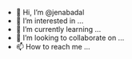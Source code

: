 - 👋 Hi, I’m @jenabadal
- 👀 I’m interested in ...
- 🌱 I’m currently learning ...
- 💞️ I’m looking to collaborate on ...
- 📫 How to reach me ...

<!---
jenabadal/jenabadal is a ✨ special ✨ repository because its `README.md` (this file) appears on your GitHub profile.
You can click the Preview link to take a look at your changes.
--->
